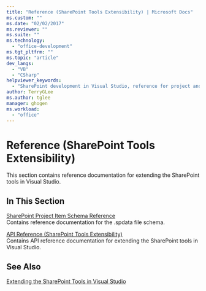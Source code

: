 ```yaml
---
title: "Reference (SharePoint Tools Extensibility) | Microsoft Docs"
ms.custom: ""
ms.date: "02/02/2017"
ms.reviewer: ""
ms.suite: ""
ms.technology: 
  - "office-development"
ms.tgt_pltfrm: ""
ms.topic: "article"
dev_langs: 
  - "VB"
  - "CSharp"
helpviewer_keywords: 
  - "SharePoint development in Visual Studio, reference for project and tools extensibility"
author: TerryGLee
ms.author: tglee
manager: ghogen
ms.workload: 
  - "office"
---
```

# Reference (SharePoint Tools Extensibility)
  This section contains reference documentation for extending the SharePoint tools in Visual Studio.  
  
## In This Section  
 [SharePoint Project Item Schema Reference](../sharepoint/sharepoint-project-item-schema-reference.md)  
 Contains reference documentation for the .spdata file schema.  
  
 [API Reference &#40;SharePoint Tools Extensibility&#41;](../sharepoint/api-reference-sharepoint-tools-extensibility.md)  
 Contains API reference documentation for extending the SharePoint tools in Visual Studio.  
  
## See Also  
 [Extending the SharePoint Tools in Visual Studio](../sharepoint/extending-the-sharepoint-tools-in-visual-studio.md)  
  
  